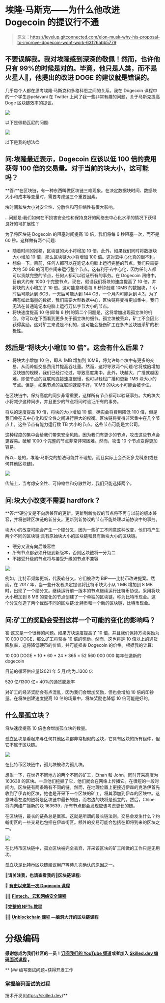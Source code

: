 # 埃隆·马斯克——为什么他改进 Dogecoin 的提议行不通

> 原文：<https://levelup.gitconnected.com/elon-musk-why-his-proposal-to-improve-dogecoin-wont-work-63126abb5779>

## 不要误解我。我对埃隆感到深深的敬佩！然而，也许他只有 99%的时候是对的。毕竟，他只是人类，而不是火星人🚀，他提出的改进 DOGE 的建议就是错误的。

几乎每个人都在思考埃隆·马斯克和多格科恩之间的关系。我在 Dogecoin 课程中的一个学生@pelavani 在 Twitter 上问了我一些非常有趣的问题，关于马斯克提高 Doge 区块链效率的提议。

![](img/0249b6f9407ad63fb5374db6704a8eb8.png)

以下是佩勒瓦尼的问题:

![](img/730aaf1c4338cdb83877f64dd691771f.png)

以下是我的想法😊

## **问:埃隆最近表示，Dogecoin 应该以低 100 倍的费用获得 100 倍的交易量。对于当前的块大小，这可能吗？**

**答:**在区块链，有一种东西叫做区块链三难现象。在决定数据块时间、数据块大小和成本等变量时，需要考虑这三个重要因素。

块时间和块大小对安全性、分散性和可伸缩性有很大影响。

…问题是:我们如何在不损害安全性和保持良好的网络去中心化水平的情况下获得良好的可扩展性？

为了将区块链 Dogecoin 的阻塞时间提高 10 倍，我们将每 6 秒阻塞一次，而不是 60 秒。这样做有两个问题:

*   随着时间的推移，区块链的大小将增加 10 倍。此外，如果我们同时将数据块大小增加 10 倍，那么区块链大小将增加 100 倍。这对去中心化真的很不利。
*   想象一下。目前，任何人都可以在笔记本电脑上运行完整的节点。我们只需要大约 50 GB 的可用空间来运行整个节点。这有利于去中心化，因为任何人都可以贡献完整的节点，任何人都可以验证所有的事务。在 Dogecoin 网络中，目前大约有 1000 个完整节点。现在，假设我们将块的速度提高了 10 倍，并将块的大小增加了 10 倍。这可能意味着每 6 秒钟创建 10MB 的数据块，1 小时后可能达到 6GB，一天后可能达到 144 GB，一个月内可能达到 4.3。为了拥有如此海量的数据，我们需要大型数据中心，区块链将变得更加集中。我们无法在普通笔记本电脑上运行万亿字节大小的节点。
*   将块速度提高 10 倍(即每 6 秒)的第二个问题是，这将增加出现孤立块的机会。你可以在下面看到更多关于孤立块的细节。孤立块被丢弃，矿工不会因此获得奖励。这对矿工来说是不利的，这可能会挫伤矿工在多杰区块链采矿的积极性。

## **然后是“将块大小增加 10 倍”。这会有什么后果？**

*   将块大小增加 10 倍，即从 1MB 增加到 10MB，将允许每个块中有更多的交易，从而降低交易费用并提高吞吐量。然而，这将导致两个问题:它将成倍增加区块链的规模，我们已经讨论过，导致高度集中。此外，块越大，广播就越困难。即使节点的互联网连接速度很慢，也可以轻松广播和更新 1MB 块大小的节点。但是，如果节点的互联网速度不好，10MB 的块大小可能会被卡住。

在区块链中，保持高度的同步非常重要，这样所有节点都可以验证事务。大的块大小将减少这种同步，并且更少的节点将同时验证所有的事务。

将块的速度提高 10 倍，将块的大小增加 10 倍，确实会将费用降低 100 倍，但是我们会在去中心化和安全性之间进行巨大的权衡。区块链将变得非常集中在几个节点上，这些节点有能力运行数 TB 大小的节点。这些节点可能是大公司。

这种程度的集中会给我们带来安全风险。因为我们有更少的节点，攻击这些节点会更容易。破解 1000 个完整的节点非常非常困难。然而，攻击 10 个节点变得更加容易。

所以…是的，埃隆·马斯克的想法可能并不理想，而且实际上会杀死多戈科恩(或任何其他区块链)。

![](img/956e13893b4a567fbbedf9349749c592.png)

传统上，当考虑安全性、可伸缩性和分散性时，我们只能选择两个。

## **问:块大小改变不需要 hardfork？**

**答:**硬分叉是不向后兼容的更新。更新到新协议的节点将不再与以前的版本兼容，并将创建区块链的新分支。更新到新协议的节点不能处理以前协议中的事务。

块大小的改变可能会产生一个硬分叉，因为一些矿工不同意这种改变，他们将产生两个不同的区块链:具有原始块大小的区块链和具有新块大小的区块链。

*   硬分叉没有向后兼容性
*   所有节点都必须升级到新版本，否则区块链将一分为二
*   不接受升级的节点将与接受升级的节点不兼容

![](img/370282021c45348d5bdd1ae3c50c4cba.png)

例如，比特币频繁更新，代表软分叉，它们被称为 BIP——比特币改进提案。然而，在 2017 年，当一些开发者决定提议将比特币块大小从 1 MB 增加到 8 MB 时，出现了一个硬分叉。继续运行前一版本的节点继续运行比特币协议。采用将块大小增加到 8 MB 的变化的节点创建了一个单独的区块链，称为比特币现金。这个分叉创造了两个截然不同的区块链:比特币和一个新的区块链，比特币现金。

## 问:矿工的奖励会受到这样一个可能的变化的影响吗？

答:这又是一个很棒的问题。如果方块速度提高了 10 倍，并且我们保持方块奖励为 10 000 DOGE，那么矿工将获得 10 倍的奖励。然而，这也将是 10 倍以上的通货膨胀率，这将降低硬币的价值，并可能损害 Dogecoin 的价格。根据我的计算:

10 000 DOGE * 10 * 60 * 24 * 365 = 52 560 000 000 每年创造新的 dogecoin

目前的循环供应量(2021 年 5 月)约为..1300 亿

520 亿/1300 亿= 40%的通货膨胀率

对矿工的经济奖励会有点混乱，因为我们会增加奖励，但也会增加 10 倍的印钞量。在将块创建速度提高 10 倍的场景中，将块奖励也降低 10 倍可能是好的。

## 什么是孤立块？

将块速度提高 10 倍也会增加孤立块的数量。

孤立区块是看起来与任何其他区块都非常相似的区块，它具有区块的所有组件，但它不属于区块链。

![](img/ca4426ea6fdeafaa39ec25a42ad7a52a.png)

在比特币区块链中，孤儿块被称为孤儿块。

想象一下，在世界不同地方的两个不同的矿工，Ethan 和 John，同时开采高度为 163638 的区块。一旦他们挖掘了它，他们就会在网络上传播它。在很短的一段时间内，区块链有两条略有不同的链。然而，在地理位置上更接近伊森的克洛伊首先收到了伊森的区块，她也是开采下一个区块的矿工，将其添加到伊森的区块中。这意味着左边的链将是区块链中最长的链，而右边的块将是孤立的。然后，Chloe 将向网络广播新的块 163639，所有节点都会发现应该考虑更长的链。

在区块链，最长的链条总是赢家。这就是所谓的最长链法则。交易会发生什么？约翰街区的一些交易也包括在伊森街区。额外的交易可能会包括在即将到来的区块之一。

![](img/89437099c4041e59b48eb928f4474a25.png)

在比特币区块链中，孤立区块被完全丢弃，开采该区块的矿工所做的工作只是无用功。

孤立块是比特币区块链建议用户等待几次确认的原因之一。

**🚀请关注我，也请查看我的🧱区块链课程:**

**🐶** [**有史以来第一次 Dogecoin 课程**](https://www.udemy.com/course/-dogecoin-course-the-first-complete-dogecoin-course/?referralCode=9416B1408224CE309DD8)

**👨‍🎓** [**Fintech、云和网络安全课程**](https://www.udemy.com/course/fintech-technologies-cloud-and-cybersecurity/?referralCode=F1D4EA005A2881735A36)

**📖**[](https://www.amazon.com/dp/B091CYTX37/ref=sr_1_1?dchild=1&keywords=unblockchain&qid=1617186443&s=digital-text&sr=1-1)**[**完整的 NFTs 教程**](https://www.udemy.com/course/the-complete-nft-course-learn-everything-about-nfts/?referralCode=AAEE908D13D0E2276B19)**

****👨‍🎓** [**Unblockchain 课程**](https://www.udemy.com/course/blockchain-deep-dive-from-bitcoin-to-ethereum-to-crypto/?referralCode=B8463EE382E6D313304B) **—脑洞大开的区块链课程****

# **分级编码**

**感谢您成为我们社区的一员！[订阅我们的 YouTube 频道](https://www.youtube.com/channel/UC3v9kBR_ab4UHXXdknz8Fbg?sub_confirmation=1)或者加入 [**Skilled.dev 编码面试课程**](https://skilled.dev/) 。**

**[](https://skilled.dev) [## 编写面试问题+获得开发工作

### 掌握编码面试的过程

技术开发](https://skilled.dev)**
